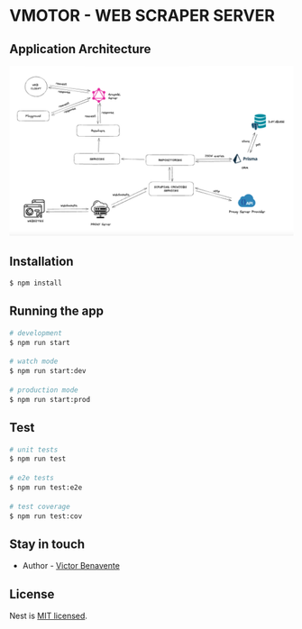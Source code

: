 

# VMOTOR - WEB SCRAPER SERVER


## Application Architecture
![My Image](images/architecture-v3.png)

## Installation

```bash
$ npm install
```

## Running the app

```bash
# development
$ npm run start

# watch mode
$ npm run start:dev

# production mode
$ npm run start:prod
```

## Test

```bash
# unit tests
$ npm run test

# e2e tests
$ npm run test:e2e

# test coverage
$ npm run test:cov
```

## Stay in touch

- Author - [Victor Benavente](https://www.linkedin.com/in/victorbenavente/)


## License

Nest is [MIT licensed](LICENSE).
